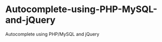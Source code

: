 Autocomplete-using-PHP-MySQL-and-jQuery
=======================================

Autocomplete using PHP/MySQL and jQuery
